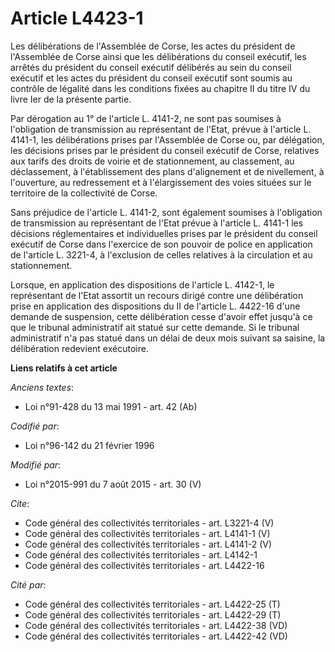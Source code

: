 # Article L4423-1

Les délibérations de l'Assemblée de Corse, les actes du président de l'Assemblée de Corse ainsi que les délibérations du
conseil exécutif, les arrêtés du président du conseil exécutif délibérés au sein du conseil exécutif et les actes du
président du conseil exécutif sont soumis au contrôle de légalité dans les conditions fixées au chapitre II du titre IV du
livre Ier de la présente partie. 

Par dérogation au 1° de l'article L. 4141-2, ne sont pas soumises à l'obligation de transmission au représentant de l'Etat,
prévue à l'article L. 4141-1, les délibérations prises par l'Assemblée de Corse ou, par délégation, les décisions prises par
le président du conseil exécutif de Corse, relatives aux tarifs des droits de voirie et de stationnement, au classement, au
déclassement, à l'établissement des plans d'alignement et de nivellement, à l'ouverture, au redressement et à l'élargissement
des voies situées sur le territoire de la collectivité de Corse. 

Sans préjudice de l'article L. 4141-2, sont également soumises à l'obligation de transmission au représentant de l'Etat
prévue à l'article L. 4141-1 les décisions réglementaires et individuelles prises par le président du conseil exécutif de
Corse dans l'exercice de son pouvoir de police en application de l'article L. 3221-4, à l'exclusion de celles relatives à la
circulation et au stationnement. 

Lorsque, en application des dispositions de l'article L. 4142-1, le représentant de l'Etat assortit un recours dirigé contre
une délibération prise en application des dispositions du II de l'article L. 4422-16 d'une demande de suspension, cette
délibération cesse d'avoir effet jusqu'à ce que le tribunal administratif ait statué sur cette demande. Si le tribunal
administratif n'a pas statué dans un délai de deux mois suivant sa saisine, la délibération redevient exécutoire.

**Liens relatifs à cet article**

_Anciens textes_:

  - Loi n°91-428 du 13 mai 1991 - art. 42 (Ab)

_Codifié par_:

  - Loi n°96-142 du 21 février 1996

_Modifié par_:

  - Loi n°2015-991 du 7 août 2015 - art. 30 (V)

_Cite_:

  - Code général des collectivités territoriales - art. L3221-4 (V)
  - Code général des collectivités territoriales - art. L4141-1 (V)
  - Code général des collectivités territoriales - art. L4141-2 (V)
  - Code général des collectivités territoriales - art. L4142-1
  - Code général des collectivités territoriales - art. L4422-16

_Cité par_:

  - Code général des collectivités territoriales - art. L4422-25 (T)
  - Code général des collectivités territoriales - art. L4422-29 (T)
  - Code général des collectivités territoriales - art. L4422-38 (VD)
  - Code général des collectivités territoriales - art. L4422-42 (VD)
